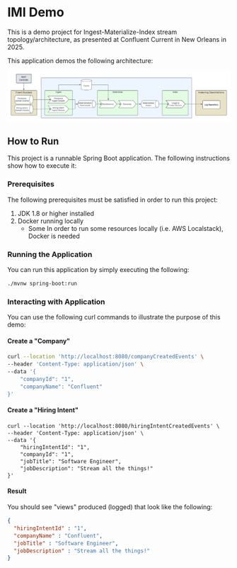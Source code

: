 # IMI Demo
This is a demo project for Ingest-Materialize-Index stream topology/architecture, as presented at Confluent Current in New Orleans in 2025.

This application demos the following architecture:

![IMI Demo Architecture](assets/images/Architecture.png)

## How to Run
This project is a runnable Spring Boot application. The following instructions show how to execute it:

### Prerequisites
The following prerequisites must be satisfied in order to run this project:

1. JDK 1.8 or higher installed
2. Docker running locally
    - Some In order to run some resources locally (i.e. AWS Localstack), Docker is needed

### Running the Application
You can run this application by simply executing the following:

```bash
./mvnw spring-boot:run
```

### Interacting with Application
You can use the following curl commands to illustrate the purpose of this demo:

#### Create a "Company"
```bash
curl --location 'http://localhost:8080/companyCreatedEvents' \
--header 'Content-Type: application/json' \
--data '{
    "companyId": "1",
    "companyName": "Confluent"
}'
```

#### Create a "Hiring Intent"
```angular2html
curl --location 'http://localhost:8080/hiringIntentCreatedEvents' \
--header 'Content-Type: application/json' \
--data '{
    "hiringIntentId": "1",
    "companyId": "1",
    "jobTitle": "Software Engineer",
    "jobDescription": "Stream all the things!"
}'
```

#### Result
You should see "views" produced (logged) that look like the following:
```json
{
  "hiringIntentId" : "1",
  "companyName" : "Confluent",
  "jobTitle" : "Software Engineer",
  "jobDescription" : "Stream all the things!"
}
```
